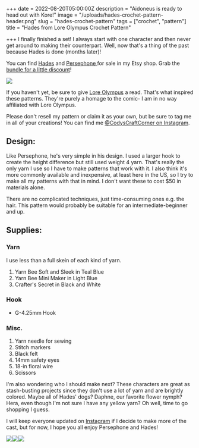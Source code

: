 +++
date = 2022-08-20T05:00:00Z
description = "Aidoneus is ready to head out with Kore!"
image = "/uploads/hades-crochet-pattern-header.png"
slug = "hades-crochet-pattern"
tags = ["crochet", "pattern"]
title = "Hades from Lore Olympus Crochet Pattern"

+++
I finally finished a set! I always start with one character and then never get around to making their counterpart. Well, now that's a thing of the past because Hades is done (months later)!

You can find [Hades](https://www.etsy.com/listing/1289506079/hades-the-king-of-the-underworld-crochet?click_key=2802d16ff469294155e21b6beba34fb099f170d6%3A1289506079&click_sum=5e7303f4&ref=shop_home_feat_4) and [Persephone ](https://www.etsy.com/listing/1230827966/persephone-the-goddess-of-spring-crochet?click_key=e9e831fa95c2e4417b661caf2a5894db47da2fdd%3A1230827966&click_sum=bf12bd3a&ref=shop_home_feat_4)for sale in my Etsy shop. Grab the [bundle for a little discount](https://www.etsy.com/listing/1292433423/hades-persephone-bundle-2-crochet?click_key=41bbe550d932df660630efa4d1d9be2eeb39d670%3A1292433423&click_sum=e01fcbde&ref=shop_home_active_1)!

![](/uploads/hades-and-persephone-small.jpg)

If you haven't yet, be sure to give [Lore Olympus](https://www.webtoons.com/en/romance/lore-olympus/list?title_no=1320&page=1) a read. That's what inspired these patterns. They're purely a homage to the comic- I am in no way affiliated with Lore Olympus.

Please don't resell my pattern or claim it as your own, but be sure to tag me in all of your creations! You can find me [@CodysCraftCorner on Instagram](https://www.instagram.com/codyscraftcorner/).

## Design:

Like Persephone, he's very simple in his design. I used a larger hook to create the height difference but still used weight 4 yarn. That's really the only yarn I use so I have to make patterns that work with it. I also think it's more commonly available and inexpensive, at least here in the US, so I try to make all my patterns with that in mind. I don't want these to cost $50 in materials alone.

There are no complicated techniques, just time-consuming ones e.g. the hair. This pattern would probably be suitable for an intermediate-beginner and up.

## Supplies:

### Yarn

I use less than a full skein of each kind of yarn.

1. Yarn Bee Soft and Sleek in Teal Blue
2. Yarn Bee Mini Maker in Light Blue
3. Crafter's Secret in Black and White

### Hook

* G-4.25mm Hook

### Misc.

1. Yarn needle for sewing
2. Stitch markers
3. Black felt
4. 14mm safety eyes
5. 18-in floral wire
6. Scissors

I'm also wondering who I should make next? These characters are great as stash-busting projects since they don't use a lot of yarn and are brightly colored. Maybe all of Hades' dogs? Daphne, our favorite flower nymph? Hera, even though I'm not sure I have any yellow yarn? Oh well, time to go shopping I guess.

I will keep everyone updated on [Instagram](https://www.instagram.com/codyscraftcorner/) if I decide to make more of the cast, but for now, I hope you all enjoy Persephone and Hades!

![](/uploads/hades_crochet.jpg)![](/uploads/hades-profile-2-small.jpg)![](/uploads/hades-profile-small.jpg)